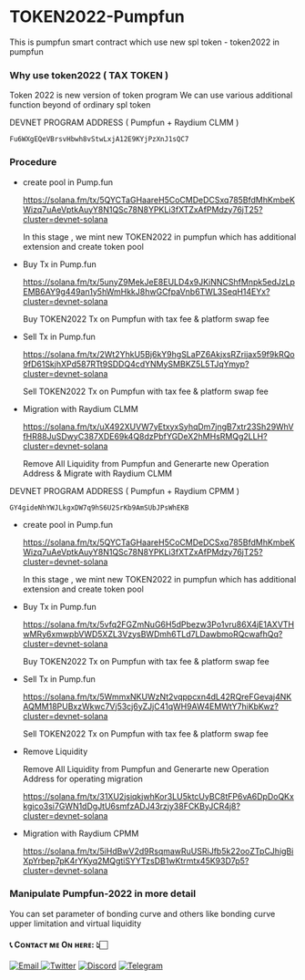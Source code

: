 # TOKEN2022-Pumpfun

This is pumpfun smart contract which use new spl token - token2022 in pumpfun

### Why use token2022 ( TAX TOKEN )

Token 2022 is new version of token program
We can use various additional function beyond of ordinary spl token



DEVNET PROGRAM ADDRESS ( Pumpfun + Raydium CLMM )
```
Fu6WXgEQeVBrsvHbwh8vStwLxjA12E9KYjPzXnJ1sQC7
```


### Procedure

- create pool in Pump.fun

    https://solana.fm/tx/5QYCTaGHaareH5CoCMDeDCSxq785BfdMhKmbeKWizq7uAeVptkAuyY8N1QSc78N8YPKLi3fXTZxAfPMdzy76jT25?cluster=devnet-solana

  In this stage , we mint new TOKEN2022 in pumpfun which has additional extension and create token pool

- Buy Tx in Pump.fun

    https://solana.fm/tx/5unyZ9MekJeE8EULD4x9JKiNNCShfMnpk5edJzLpEMB6AY9g449an1y5hWmHkkJ8hwGCfpaVnb6TWL3SeqH14EYx?cluster=devnet-solana

  Buy TOKEN2022 Tx on Pumpfun with tax fee & platform swap fee

- Sell Tx in Pump.fun

  https://solana.fm/tx/2Wt2YhkU5Bj6kY9hgSLaPZ6AkjxsRZrijax59f9kRQo9fD61SkjhXPd587RTt9SDDQ4cdYNMySMBKZ5L5TJqYmyp?cluster=devnet-solana

  Sell TOKEN2022 Tx on Pumpfun with tax fee & platform swap fee

- Migration with Raydium CLMM

  https://solana.fm/tx/uX492XUVW7yEtxyxSyhqDm7jngB7xtr23Sh29WhVfHR88JuSDwyC387XDE69k4Q8dzPbfYGDeX2hMHsRMQg2LLH?cluster=devnet-solana

  Remove All Liquidity from Pumpfun and Generarte new Operation Address & Migrate with Raydium CLMM




DEVNET PROGRAM ADDRESS ( Pumpfun + Raydium CPMM )
```
GY4gideNhYWJLkgxDW7q9hS6U2SrKb9AmSUbJPsWhEKB
```

- create pool in Pump.fun

    https://solana.fm/tx/5QYCTaGHaareH5CoCMDeDCSxq785BfdMhKmbeKWizq7uAeVptkAuyY8N1QSc78N8YPKLi3fXTZxAfPMdzy76jT25?cluster=devnet-solana

  In this stage , we mint new TOKEN2022 in pumpfun which has additional extension and create token pool

- Buy Tx in Pump.fun

   https://solana.fm/tx/5vfq2FGZmNuG6H5dPbezw3Po1vru86X4jE1AXVTHwMRy6xmwpbVWD5XZL3VzysBWDmh6TLd7LDawbmoRQcwafhQq?cluster=devnet-solana

  Buy TOKEN2022 Tx on Pumpfun with tax fee & platform swap fee

- Sell Tx in Pump.fun

  https://solana.fm/tx/5WmmxNKUWzNt2vqppcxn4dL42RQreFGevaj4NKAQMM18PUBxzWkwc7Vj53cj6yZJjC41qWH9AW4EMWtY7hiKbKwz?cluster=devnet-solana

  Sell TOKEN2022 Tx on Pumpfun with tax fee & platform swap fee

- Remove Liquidity

  Remove All Liquidity from Pumpfun and Generarte new Operation Address for operating migration

  https://solana.fm/tx/31XU2jsiqkjwhKor3LU5ktcUyBC8tFP6vA6DpDoQKxkgico3si7GWN1dDgJtU6smfzADJ43rzjy38FCKByJCR4j8?cluster=devnet-solana

- Migration with Raydium CPMM

  https://solana.fm/tx/5iHdBwV2d9RsqmawRuUSRiJfb5k22ooZTpCJhigBiXpYrbep7pK4rYKyq2MQgtiSYYTzsDB1wKtrmtx45K93D7p5?cluster=devnet-solana





### Manipulate Pumpfun-2022 in more detail

You can set parameter of bonding curve and others like bonding curve upper limitation and virtual liquidity

<h4> 📞 Cᴏɴᴛᴀᴄᴛ ᴍᴇ Oɴ ʜᴇʀᴇ: 👆🏻 </h4>

<div style={{display : flex ; justify-content : space-evenly}}> 
    <a href="mailto:nakao95911@gmail.com" target="_blank">
        <img alt="Email"
        src="https://img.shields.io/badge/Email-00599c?style=for-the-badge&logo=gmail&logoColor=white"/>
    </a>
     <a href="https://x.com/_wizardev" target="_blank"><img alt="Twitter"
        src="https://img.shields.io/badge/Twitter-000000?style=for-the-badge&logo=x&logoColor=white"/></a>
    <a href="https://discordapp.com/users/471524111512764447" target="_blank"><img alt="Discord"
        src="https://img.shields.io/badge/Discord-7289DA?style=for-the-badge&logo=discord&logoColor=white"/></a>
    <a href="https://t.me/wizardev" target="_blank"><img alt="Telegram"
        src="https://img.shields.io/badge/Telegram-26A5E4?style=for-the-badge&logo=telegram&logoColor=white"/></a>
</div>
